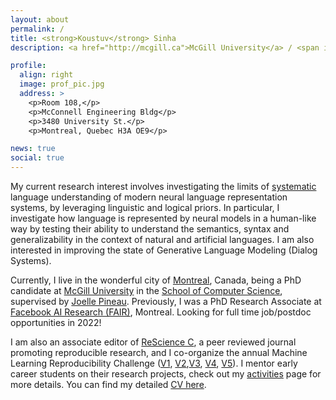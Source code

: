 ```yaml
---
layout: about
permalink: /
title: <strong>Koustuv</strong> Sinha
description: <a href="http://mcgill.ca">McGill University</a> / <span id="desc_display"><a href="https://mila.quebec">Montreal Institute of Learning Algorithms</a></span><span id="desc_hidden"><a href="http://rl.cs.mcgill.ca/">Reasoning & Learning Lab</a></span>.

profile:
  align: right
  image: prof_pic.jpg
  address: >
    <p>Room 108,</p>
    <p>McConnell Engineering Bldg</p>
    <p>3480 University St.</p>
    <p>Montreal, Quebec H3A OE9</p>

news: true
social: true
---
```


My current research interest involves investigating the limits of [systematic](https://slideslive.com/38922304/from-system-1-deep-learning-to-system-2-deep-learning) language understanding of modern neural language representation systems, by leveraging linguistic and logical priors. In particular, I investigate how language is represented by neural models in a human-like way by testing their ability to understand the semantics, syntax and generalizability in the context of natural and artificial languages. I am also interested in improving the state of Generative Language Modeling (Dialog Systems).

Currently, I live in the wonderful city of [Montreal](https://www.lonelyplanet.com/canada/montreal), Canada, being a PhD candidate at [McGill University](http://mcgill.ca/) in the [School of Computer Science](http://cs.mcgill.ca), supervised by [Joelle Pineau](https://www.cs.mcgill.ca/~jpineau/). Previously, I was a PhD Research Associate at [Facebook AI Research (FAIR)](https://research.fb.com/), Montreal. Looking for full time job/postdoc opportunities in 2022!

I am also an associate editor of [ReScience C](http://rescience.github.io/), a peer reviewed journal promoting reproducible research, and I co-organize the annual Machine Learning Reproducibility Challenge ([V1](https://www.cs.mcgill.ca/~jpineau/ICLR2018-ReproducibilityChallenge.html), [V2](https://www.cs.mcgill.ca/~jpineau/ICLR2019-ReproducibilityChallenge.html),[V3](https://reproducibility-challenge.github.io/neurips2019/), [V4](https://paperswithcode.com/rc2020), [V5](https://paperswithcode.com/rc2021)). I mentor early career students on their research projects, check out my [activities](https://www.cs.mcgill.ca/~ksinha4/activities/) page for more details. You can find my detailed [CV here](assets/files/cv.pdf).
